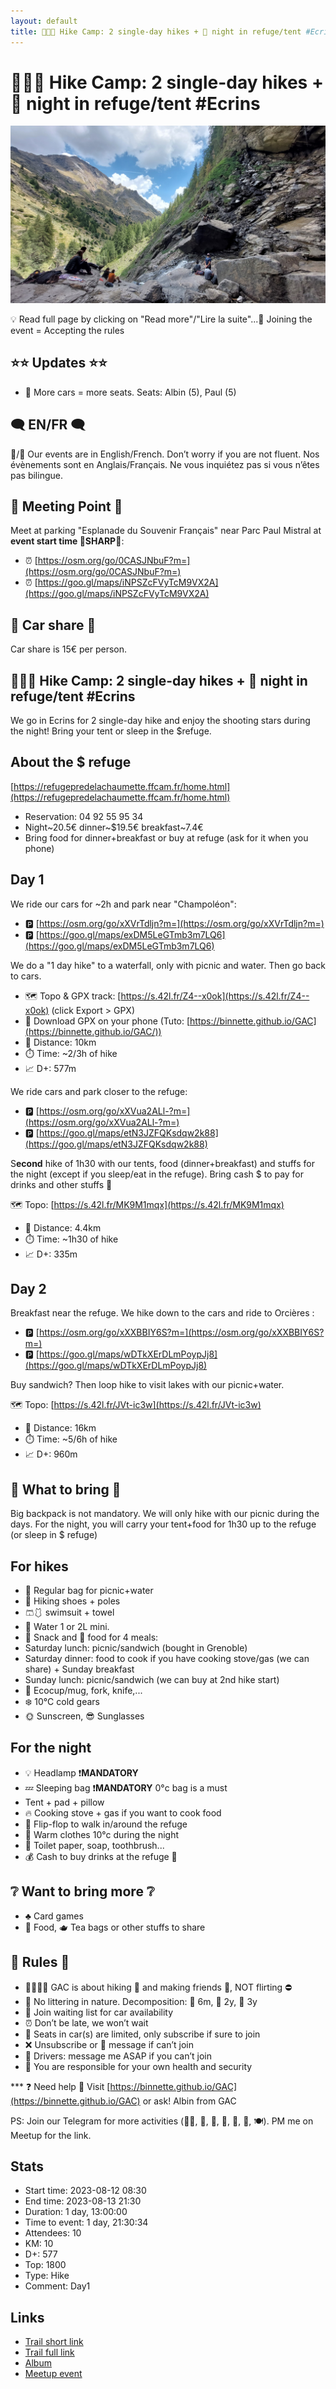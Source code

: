 ```yaml
---
layout: default
title: 🥾⛺🔴 Hike Camp: 2 single-day hikes + 🌠 night in refuge/tent #Ecrins
---
```


# 🥾⛺🔴 Hike Camp: 2 single-day hikes + 🌠 night in refuge/tent #Ecrins

![2023-08-12-d1](../img/orig/2023-08-12-d1.jpg)

💡 Read full page by clicking on "Read more"/"Lire la suite"...💜
Joining the event = Accepting the rules

##  ⭐⭐ Updates ⭐⭐ 

* 📅 More cars = more seats. Seats: Albin (5), Paul (5)

##  🗨️ EN/FR 🗨️ 
🦅/🐓 Our events are in English/French. Don’t worry if you are not fluent. Nos évènements sont en Anglais/Français. Ne vous inquiétez pas si vous n’êtes pas bilingue.

## 📍 Meeting Point 📍
Meet at parking "Esplanade du Souvenir Français" near Parc Paul Mistral at **event start time 🔺SHARP🔺**:

* ⏰ [https://osm.org/go/0CASJNbuF?m=](https://osm.org/go/0CASJNbuF?m=)
* ⏰ [https://goo.gl/maps/iNPSZcFVyTcM9VX2A](https://goo.gl/maps/iNPSZcFVyTcM9VX2A)

##  🚗 Car share 🚗 
Car share is 15€ per person.

##  🥾⛺🔴 Hike Camp: 2 single-day hikes + 🌠 night in refuge/tent #Ecrins 
We go in Ecrins for 2 single-day hike and enjoy the shooting stars during the night! Bring your tent or sleep in the $refuge.

##  About the $ refuge 
[https://refugepredelachaumette.ffcam.fr/home.html](https://refugepredelachaumette.ffcam.fr/home.html)

* Reservation: 04 92 55 95 34
* Night\~20.5€ dinner\~$19.5€ breakfast\~7.4€
* Bring food for dinner+breakfast or buy at refuge (ask for it when you phone)

##  Day 1 
We ride our cars for \~2h and park near "Champoléon":

* 🅿️ [https://osm.org/go/xXVrTdljn?m=](https://osm.org/go/xXVrTdljn?m=)
* 🅿️ [https://goo.gl/maps/exDM5LeGTmb3m7LQ6](https://goo.gl/maps/exDM5LeGTmb3m7LQ6)

We do a "1 day hike" to a waterfall, only with picnic and water. Then go back to cars.

* 🗺️ Topo & GPX track: [https://s.42l.fr/Z4--x0ok](https://s.42l.fr/Z4--x0ok) (click Export > GPX)
* 📲 Download GPX on your phone (Tuto: [https://binnette.github.io/GAC](https://binnette.github.io/GAC/))
* 📏 Distance: 10km
* ⏱️ Time: \~2/3h of hike
* 📈 D+: 577m

We ride cars and park closer to the refuge:

* 🅿️ [https://osm.org/go/xXVua2ALl-?m=](https://osm.org/go/xXVua2ALl-?m=)
* 🅿️ [https://goo.gl/maps/etN3JZFQKsdqw2k88](https://goo.gl/maps/etN3JZFQKsdqw2k88)

S**econd** hike of 1h30 with our tents, food (dinner+breakfast) and stuffs for the night (except if you sleep/eat in the refuge). Bring cash $ to pay for drinks and other stuffs 🍺

🗺️ Topo: [https://s.42l.fr/MK9M1mqx](https://s.42l.fr/MK9M1mqx)
* 📏 Distance: 4.4km
* ⏱️ Time: \~1h30 of hike
* 📈 D+: 335m

##  Day 2 
Breakfast near the refuge. We hike down to the cars and ride to Orcières :

* 🅿️ [https://osm.org/go/xXXBBIY6S?m=](https://osm.org/go/xXXBBIY6S?m=)
* 🅿️ [https://goo.gl/maps/wDTkXErDLmPoypJj8](https://goo.gl/maps/wDTkXErDLmPoypJj8)

Buy sandwich? Then loop hike to visit lakes with our picnic+water.

🗺️ Topo: [https://s.42l.fr/JVt-ic3w](https://s.42l.fr/JVt-ic3w)
* 📏 Distance: 16km
* ⏱️ Time: \~5/6h of hike
* 📈 D+: 960m

##  🎒 What to bring 🎒 
Big backpack is not mandatory. We will only hike with our picnic during the days. For the night, you will carry your tent+food for 1h30 up to the refuge (or sleep in $ refuge)

##  For hikes 

* 🎒 Regular bag for picnic+water
* 🥾 Hiking shoes + poles
* 🩳🩱 swimsuit + towel
* 🧃 Water 1 or 2L mini.
* 🍫 Snack and 🥕 food for 4 meals:
* Saturday lunch: picnic/sandwich (bought in Grenoble)
* Saturday dinner: food to cook if you have cooking stove/gas (we can share) + Sunday breakfast
* Sunday lunch: picnic/sandwich (we can buy at 2nd hike start)
* 🍵 Ecocup/mug, fork, knife,...
* ❄️ 10°C cold gears
* 🌞 Sunscreen, 😎 Sunglasses

##  For the night 

* 💡 Headlamp ❗️**MANDATORY**
* 💤 Sleeping bag ❗️**MANDATORY** 0°c bag is a must
* Tent + pad + pillow
* 🔥 Cooking stove + gas if you want to cook food
* 👡 Flip-flop to walk in/around the refuge
* 🥶 Warm clothes 10°c during the night
* 🧻 Toilet paper, soap, toothbrush...
* 💰 Cash to buy drinks at the refuge 🍺

##  ❔ Want to bring more ❔ 

* ♣️ Card games
* 🥨 Food, 🫖 Tea bags or other stuffs to share

##  📜 Rules 📜 

* 🚶‍♀️🚶‍♂️ GAC is about hiking 🥾 and making friends 🤗, NOT flirting ⛔
* 🚮 No littering in nature. Decomposition: 🍊 6m, 🍌 2y, 🥚 3y
* 🚗 Join waiting list for car availability
* ⏰ Don’t be late, we won’t wait
* 💺 Seats in car(s) are limited, only subscribe if sure to join
* ❌ Unsubscribe or 💬 message if can’t join
* 🚗 Drivers: message me ASAP if you can’t join
* 💟 You are responsible for your own health and security

\*\*\*
❓ Need help 🤔 Visit [https://binnette.github.io/GAC](https://binnette.github.io/GAC) or ask!
Albin from GAC

PS: Join our Telegram for more activities (🧗‍♀️, 🏓, 🎳, 🎲, 🎥, 🎵, 🍽️). PM me on Meetup for the link.

## Stats

- Start time: 2023-08-12 08:30
- End time: 2023-08-13 21:30
- Duration: 1 day, 13:00:00
- Time to event: 1 day, 21:30:34
- Attendees: 10
- KM: 10
- D+: 577
- Top: 1800
- Type: Hike
- Comment: Day1

## Links

- [Trail short link](https://s.42l.fr/Z4--x0ok)
- [Trail full link](https://s.42l.fr/MK9M1mqx)
- [Album](https://binnette.github.io/GacImg2023/2023-08-12-🥾⛺🔴-Hike-Camp-2-single-day-hikes-🌠-night-in-refuge-tent-#Ecrins.html)
- [Meetup event](https://www.meetup.com/grenoble-adventure-club-english-french/events/295359916/)
